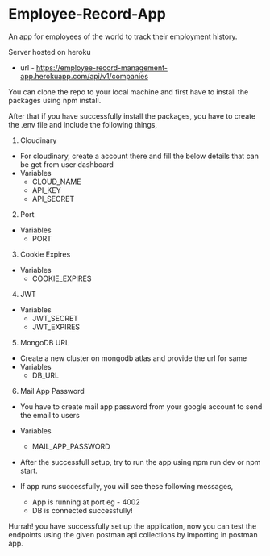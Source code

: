 # Employee-Record-App

An app for employees of the world to track their employment history.

Server hosted on heroku 
- url - https://employee-record-management-app.herokuapp.com/api/v1/companies

You can clone the repo to your local machine and first have to install the packages using npm install.

After that if you have successfully install the packages, you have to create the .env file and include the following things,

1. Cloudinary

- For cloudinary, create a account there and fill the below details that can be get from user dashboard
- Variables
  - CLOUD_NAME
  - API_KEY
  - API_SECRET

2. Port
- Variables
   - PORT
   
3. Cookie Expires
- Variables
   - COOKIE_EXPIRES
 
4. JWT
- Variables
   - JWT_SECRET
   - JWT_EXPIRES

5. MongoDB URL
- Create a new cluster on mongodb atlas and provide the url for same
- Variables
  - DB_URL

6. Mail App Password
- You have to create mail app password from your google account to send the email to users
- Variables
  - MAIL_APP_PASSWORD

- After the successfull setup, try to run the app using npm run dev or npm start.

- If app runs successfully, you will see these following messages,
  - App is running at port eg - 4002
  - DB is connected successfully! 

Hurrah! you have successfully set up the application, now you can test the endpoints using the given postman api collections by importing in postman app. 
